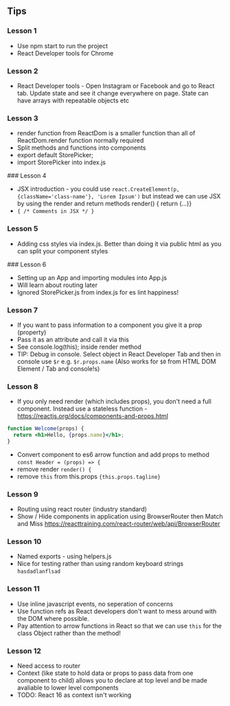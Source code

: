 ## Tips

### Lesson 1
* Use npm start to run the project
* React Developer tools for Chrome

### Lesson 2
* React Developer tools - Open Instagram or Facebook and go to React tab. Update state and see it change everywhere on page. State can have arrays with repeatable objects etc

### Lesson 3
* render function from ReactDom is a smaller function than all of ReactDom.render function normally required
* Split methods and functions into components
* export default StorePicker;
* import StorePicker into index.js

### Lesson 4
* JSX introduction - you could use `react.CreateElement(p, {className='class-name'}, 'Lorem Ipsum')` but instead we can use JSX by using the render and return methods render() { return (...)}
* `{ /* Comments in JSX */ }`

### Lesson 5
* Adding css styles via index.js. Better than doing it via public html as you can split your component styles

### Lesson 6
* Setting up an App and importing modules into App.js
* Will learn about routing later
* Ignored StorePicker.js from index.js for es lint happiness!

### Lesson 7
* If you want to pass information to a component you give it a prop (property)
* Pass it as an attribute and call it via this
* See console.log(this); inside render method
* TIP: Debug in console. Select object in React Developer Tab and then in console use `$r` e.g. `$r.props.name` (Also works for `$0` from HTML DOM Element / Tab and console!s)

### Lesson 8
* If you only need render (which includes props), you don't need a full component. Instead use a stateless function - https://reactjs.org/docs/components-and-props.html
```jsx
function Welcome(props) {
  return <h1>Hello, {props.name}</h1>;
}
```
* Convert component to es6 arrow function and add props to method `const Header = (props) => {`
* remove render `render() {`
* remove `this` from this.props `{this.props.tagline}`

### Lesson 9
* Routing using react router (industry standard)
* Show / Hide components in application using BrowserRouter then Match and Miss https://reacttraining.com/react-router/web/api/BrowserRouter

### Lesson 10
* Named exports - using helpers.js
* Nice for testing rather than using random keyboard strings `hasdadlanflsad`

### Lesson 11
* Use inline javascript events, no seperation of concerns
* Use function refs as React developers don't want to mess around with the DOM where possible.
* Pay attention to arrow functions in React so that we can use `this` for the class Object rather than the method!

### Lesson 12
* Need access to router
* Context (like state to hold data or props to pass data from one component to child) allows you to declare at top level and be made avaliable to lower level components
* TODO: React 16 as context isn't working 
